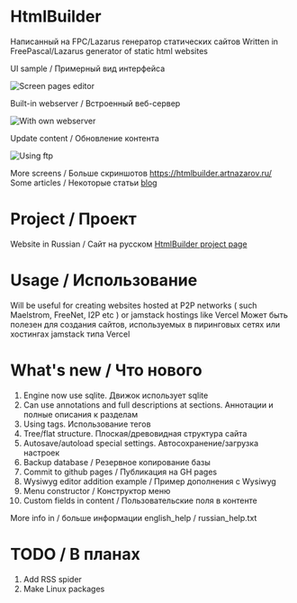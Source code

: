HtmlBuilder
===========
Написанный на FPC/Lazarus генератор статических сайтов
Written in FreePascal/Lazarus generator of static html websites

UI sample / Примерный вид интерфейса

![Screen pages editor](https://htmlbuilder.artnazarov.ru/laz1.png)

Built-in webserver / Встроенный веб-сервер

![With own webserver](https://www.dropbox.com/s/m9d4ccf2gynwvaq/web_server.png?raw=1)

Update content / Обновление контента

![Using ftp](https://www.dropbox.com/s/8a23veig21gqcei/ftp_updater.png?raw=1)

More screens / Больше скриншотов https://htmlbuilder.artnazarov.ru/
Some articles / Некоторые статьи [blog](http://nazarow.ru/section_htmlbuilder.html)

Project / Проект
================
Website in Russian / Сайт на русском 
[HtmlBuilder project page](https://htmlbuilder.artnazarov.ru)


Usage / Использование
================
Will be useful for creating websites hosted at P2P networks 
( such Maelstrom, FreeNet, I2P etc ) or jamstack hostings
like Vercel
Может быть полезен для создания сайтов, используемых
в пиринговых сетях или хостингах jamstack типа Vercel


What's new / Что нового
================
1. Engine now use sqlite. Движок использует sqlite
2. Can use annotations and full descriptions at sections.
Аннотации и полные описания к разделам
3. Using tags. Использование тегов
4. Tree/flat structure. Плоская/древовидная структура сайта
5. Autosave/autoload special settings. Автосохранение/загрузка настроек
6. Backup database / Резервное копирование базы
7. Commit to github pages / Публикация на GH pages
8. Wysiwyg editor addition example / Пример дополнения с Wysiwyg
9. Menu constructor / Конструктор меню
10. Custom fields in content / Пользовательские поля в контенте

More info in / больше информации english_help / russian_help.txt 


TODO / В планах
=================
1. Add RSS spider
2. Make Linux packages
